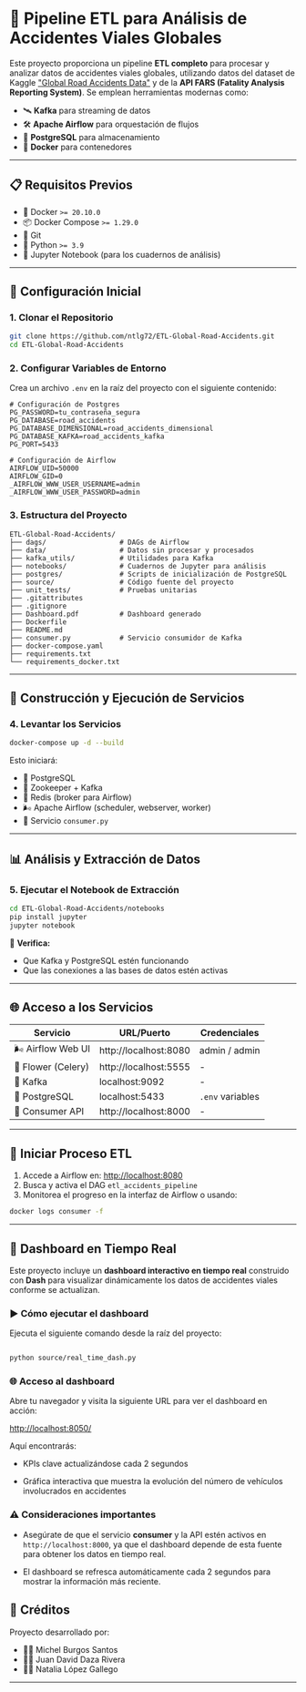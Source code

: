 # 🚦 **Pipeline ETL para Análisis de Accidentes Viales Globales**

Este proyecto proporciona un pipeline **ETL completo** para procesar y analizar datos de accidentes viales globales, utilizando datos del dataset de Kaggle ["Global Road Accidents Data"](https://www.kaggle.com/datasets/sobhanmoosavi/us-accidents) y de la **API FARS (Fatality Analysis Reporting System)**. Se emplean herramientas modernas como:

- 🛰️ **Kafka** para streaming de datos  
- 🛠️ **Apache Airflow** para orquestación de flujos  
- 🐘 **PostgreSQL** para almacenamiento  
- 🐳 **Docker** para contenedores  

---

## 📋 Requisitos Previos

- 🐳 Docker `>= 20.10.0`  
- 📦 Docker Compose `>= 1.29.0`  
- 🧬 Git  
- 🐍 Python `>= 3.9`  
- 📓 Jupyter Notebook (para los cuadernos de análisis)

---

## 🚀 Configuración Inicial

### 1. Clonar el Repositorio

```bash
git clone https://github.com/ntlg72/ETL-Global-Road-Accidents.git
cd ETL-Global-Road-Accidents
```

### 2. Configurar Variables de Entorno

Crea un archivo `.env` en la raíz del proyecto con el siguiente contenido:

```env
# Configuración de Postgres
PG_PASSWORD=tu_contraseña_segura
PG_DATABASE=road_accidents
PG_DATABASE_DIMENSIONAL=road_accidents_dimensional
PG_DATABASE_KAFKA=road_accidents_kafka
PG_PORT=5433

# Configuración de Airflow
AIRFLOW_UID=50000
AIRFLOW_GID=0
_AIRFLOW_WWW_USER_USERNAME=admin
_AIRFLOW_WWW_USER_PASSWORD=admin
```

### 3. Estructura del Proyecto

```
ETL-Global-Road-Accidents/
├── dags/                  # DAGs de Airflow
├── data/                  # Datos sin procesar y procesados
├── kafka_utils/           # Utilidades para Kafka
├── notebooks/             # Cuadernos de Jupyter para análisis
├── postgres/              # Scripts de inicialización de PostgreSQL
├── source/                # Código fuente del proyecto
├── unit_tests/            # Pruebas unitarias
├── .gitattributes
├── .gitignore
├── Dashboard.pdf          # Dashboard generado
├── Dockerfile
├── README.md
├── consumer.py            # Servicio consumidor de Kafka
├── docker-compose.yaml
├── requirements.txt
└── requirements_docker.txt

```

---

## 🧱 Construcción y Ejecución de Servicios

### 4. Levantar los Servicios

```bash
docker-compose up -d --build
```

Esto iniciará:

- 🐘 PostgreSQL  
- 📡 Zookeeper + Kafka  
- 🔄 Redis (broker para Airflow)  
- 🌬️ Apache Airflow (scheduler, webserver, worker)  
- 🐍 Servicio `consumer.py`

---

## 📊 Análisis y Extracción de Datos

### 5. Ejecutar el Notebook de Extracción

```bash
cd ETL-Global-Road-Accidents/notebooks
pip install jupyter
jupyter notebook
```
🔎 **Verifica:**
- Que Kafka y PostgreSQL estén funcionando  
- Que las conexiones a las bases de datos estén activas

---

## 🌐 Acceso a los Servicios

| Servicio             | URL/Puerto              | Credenciales     |
|----------------------|--------------------------|------------------|
| 🌬️ Airflow Web UI    | http://localhost:8080     | admin / admin    |
| 🌼 Flower (Celery)   | http://localhost:5555     | -                |
| 📡 Kafka             | localhost:9092           | -                |
| 🐘 PostgreSQL        | localhost:5433           | `.env` variables |
| 🐍 Consumer API      | http://localhost:8000     | -                |

---

## 🔁 Iniciar Proceso ETL

1. Accede a Airflow en: [http://localhost:8080](http://localhost:8080)  
2. Busca y activa el DAG `etl_accidents_pipeline`  
3. Monitorea el progreso en la interfaz de Airflow o usando:

```bash
docker logs consumer -f
```

---

## 🚦 Dashboard en Tiempo Real

Este proyecto incluye un **dashboard interactivo en tiempo real** construido con **Dash** para visualizar dinámicamente los datos de accidentes viales conforme se actualizan.

### ▶️ Cómo ejecutar el dashboard

Ejecuta el siguiente comando desde la raíz del proyecto:

```bash

python source/real_time_dash.py

```

### 🌐 Acceso al dashboard

Abre tu navegador y visita la siguiente URL para ver el dashboard en acción:

[http://localhost:8050/](http://localhost:8050/)

Aquí encontrarás:

-   KPIs clave actualizándose cada 2 segundos
    
-   Gráfica interactiva que muestra la evolución del número de vehículos involucrados en accidentes
    

### ⚠️ Consideraciones importantes

-   Asegúrate de que el servicio **consumer** y la API estén activos en `http://localhost:8000`, ya que el dashboard depende de esta fuente para obtener los datos en tiempo real.
    
-   El dashboard se refresca automáticamente cada 2 segundos para mostrar la información más reciente.

## 🧠 Créditos

Proyecto desarrollado por:

- 👨‍💻 Michel Burgos Santos  
- 👨‍💻 Juan David Daza Rivera  
- 👩‍💻 Natalia López Gallego

---
